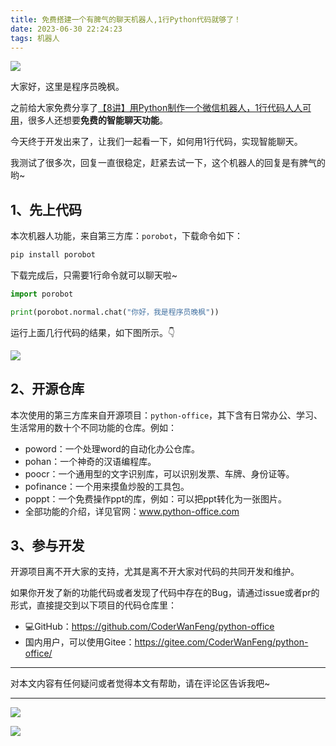 ```yaml
---
title: 免费搭建一个有脾气的聊天机器人,1行Python代码就够了！
date: 2023-06-30 22:24:23
tags: 机器人
---
```





![](https://article-1300615378.cos.ap-nanjing.myqcloud.com/porobot/chat/cover.jpg?q-sign-algorithm=sha1&q-ak=AKIDrM1I6pqTnpZybbxSvZ804Vn2aHUVYKgUg6sAyccQbfIlOzoScUwG-k4bloRnQ-F3&q-sign-time=1688134241;1688137841&q-key-time=1688134241;1688137841&q-header-list=host&q-url-param-list=ci-process&q-signature=92a188ef94d8c28fddb58d0f6f76f58896c6413b&x-cos-security-token=CGcfrvPEyFcFuNlAwH6HiKRxfwFYu6ca8e1136aad872c83218ea42a3b17ed3cc39O0ObyjMjlprA4jUCJZPMjPCs2bq7219AsgEC6HiXy9effy8A3iuZNsmupr7qZk4iGhneYWh1tTXXCquOHzJgyYlFUIU-m9CzSikj9bH4vKcJSx6aeNRUImLSIxGa0L6KKDvwm-__dDuKRZjhqNDzRqhm2FP0owI4JpsTo828v4vFSDfzQaUUlDVgFKuOia&ci-process=originImage)

大家好，这里是程序员晚枫。

之前给大家免费分享了[【8讲】用Python制作一个微信机器人，1行代码人人可用](https://mp.weixin.qq.com/s/9aspEHdCiAdXK17AvHlu9Q)，很多人还想要**免费的智能聊天功能**。

今天终于开发出来了，让我们一起看一下，如何用1行代码，实现智能聊天。

我测试了很多次，回复一直很稳定，赶紧去试一下，这个机器人的回复是有脾气的哟~

<!-- more -->

## 1、先上代码

本次机器人功能，来自第三方库：``porobot``，下载命令如下：

```python
pip install porobot
```

下载完成后，只需要1行命令就可以聊天啦~

```python
import porobot

print(porobot.normal.chat("你好，我是程序员晚枫"))
```
运行上面几行代码的结果，如下图所示。👇

![](https://article-1300615378.cos.ap-nanjing.myqcloud.com/porobot/chat/chat.png?q-sign-algorithm=sha1&q-ak=AKIDKTiu1xTCXhUh_X1XYxP_nxRorqICJ3I908Rnq5up3L83P-Rp15K1tKQkvpwfyqeN&q-sign-time=1688132789;1688136389&q-key-time=1688132789;1688136389&q-header-list=host&q-url-param-list=ci-process&q-signature=92a518ec8d03e52902b231455ecbc467a65261c6&x-cos-security-token=CGcfrvPEyFcFuNlAwH6HiKRxfwFYu6ca3f6ad089337f2a284fdb2179fd41ccf439O0ObyjMjlprA4jUCJZPMnkWLiPJCO2nWB_drUGDWhCNlnMoDRp5o-RJr-FxAnUqnKRZMmky9M9B4G292nWfcTXE1GotjBCJT6_aBCeitf0N6vwL-joxigTi4tezujytY-O9vPBgtVQMFXTPOuCraNC-gvRg3baMavcaAf-Kv69oXIqnk9UXWs4g8nHK9u-&ci-process=originImage)

## 2、开源仓库

本次使用的第三方库来自开源项目：``python-office``，其下含有日常办公、学习、生活常用的数十个不同功能的仓库。例如：

- poword：一个处理word的自动化办公仓库。
- pohan：一个神奇的汉语编程库。
- poocr：一个通用型的文字识别库，可以识别发票、车牌、身份证等。
- pofinance：一个用来摸鱼炒股的工具包。
- poppt：一个免费操作ppt的库，例如：可以把ppt转化为一张图片。
- 全部功能的介绍，详见官网：www.python-office.com

## 3、参与开发

开源项目离不开大家的支持，尤其是离不开大家对代码的共同开发和维护。

如果你开发了新的功能代码或者发现了代码中存在的Bug，请通过issue或者pr的形式，直接提交到以下项目的代码仓库里：

- 💻GitHub：https://github.com/CoderWanFeng/python-office
- 国内用户，可以使用Gitee：https://gitee.com/CoderWanFeng/python-office/

----

对本文内容有任何疑问或者觉得本文有帮助，请在评论区告诉我吧~




---

![](https://python-office-1300615378.cos.ap-chongqing.myqcloud.com/fuli.jpg)

![](https://website-python-1300615378.cos.ap-nanjing.myqcloud.com/%E5%BC%95%E5%AF%BC%E8%B6%85%E9%93%BE%E6%8E%A5%2Fauto-work.jpg)